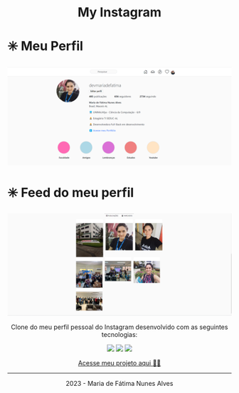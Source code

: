 # <p align="center">My Instagram</p>

# ✳️ Meu Perfil
<img src="home-profile.png" alt="Página do meu perfil no Instagram">

# ✳️ Feed do meu perfil
<img src="home-profile2.png" alt="Página do meu perfil no Instagram">

<p align="center">Clone do meu perfil pessoal do Instagram desenvolvido com as seguintes tecnologias:

<p align="center"><img src="https://img.shields.io/badge/HTML5-E34F26?style=for-the-badge&logo=html5&logoColor=white">
<img src="https://img.shields.io/badge/CSS3-1572B6?style=for-the-badge&logo=css3&logoColor=white">
<img src="https://img.shields.io/badge/Bootstrap-563D7C?style=for-the-badge&logo=bootstrap&logoColor=white">

<p align="center"><a href="https://my-instagram-eta.vercel.app" target="_blank">Acesse meu projeto aqui 👩‍💻</p></a>
<hr>
<p align="center">2023 - Maria de Fátima Nunes Alves</p>

